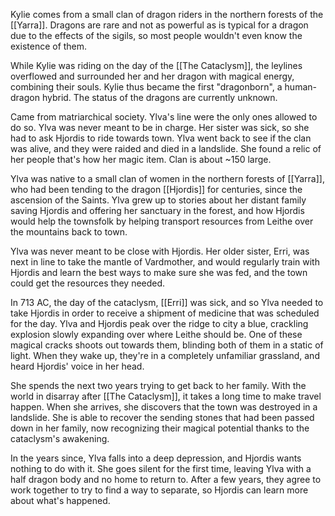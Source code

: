 Kylie comes from a small clan of dragon riders in the northern forests of the [[Yarra]]. Dragons are rare and not as powerful as is typical for a dragon due to the effects of the sigils, so most people wouldn't even know the existence of them.

While Kylie was riding on the day of the [[The Cataclysm]], the leylines overflowed and surrounded her and her dragon with magical energy, combining their souls. Kylie thus became the first "dragonborn", a human-dragon hybrid. The status of the dragons are currently unknown.

Came from matriarchical society.
Ylva's line were the only ones allowed to do so. Ylva was never meant to be in charge. Her sister was sick, so she had to ask Hjordis to ride towards town.
Ylva went back to see if the clan was alive, and they were raided and died in a landslide. She found a relic of her people that's how her magic item.
Clan is about ~150 large.

Ylva was native to a small clan of women in the northern forests of [[Yarra]], who had been tending to the dragon [[Hjordis]] for centuries, since the ascension of the Saints. Ylva grew up to stories about her distant family saving Hjordis and offering her sanctuary in the forest, and how Hjordis would help the townsfolk by helping transport resources from Leithe over the mountains back to town.

Ylva was never meant to be close with Hjordis. Her older sister, Erri, was next in line to take the mantle of Vardmother, and would regularly train with Hjordis and learn the best ways to make sure she was fed, and the town could get the resources they needed. 

In 713 AC, the day of the cataclysm, [[Erri]] was sick, and so Ylva needed to take Hjordis in order to receive a shipment of medicine that was scheduled for the day. Ylva and Hjordis peak over the ridge to city a blue, crackling explosion slowly expanding over where Leithe should be. One of these magical cracks shoots out towards them, blinding both of them in a static of light. When they wake up, they're in a completely unfamiliar grassland, and heard Hjordis' voice in her head.

She spends the next two years trying to get back to her family. With the world in disarray after [[The Cataclysm]], it takes a long time to make travel happen. When she arrives, she discovers that the town was destroyed in a landslide. She is able to recover the sending stones that had been passed down in her family, now recognizing their magical potential thanks to the cataclysm's awakening.

In the years since, Ylva falls into a deep depression, and Hjordis wants nothing to do with it. She goes silent for the first time, leaving Ylva with a half dragon body and no home to return to. After a few years, they agree to work together to try to find a way to separate, so Hjordis can learn more about what's happened.
